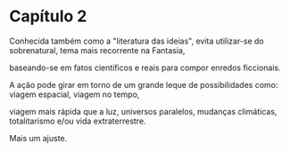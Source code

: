 # Capítulo 2

Conhecida também como a "literatura das ideias", evita utilizar-se do sobrenatural, tema mais recorrente na Fantasia,

baseando-se em fatos científicos e reais para compor enredos ficcionais.

A ação pode girar em torno de um grande leque de possibilidades como: viagem espacial, viagem no tempo,

viagem mais rápida que a luz, universos paralelos, mudanças climáticas, totalitarismo e/ou vida extraterrestre.

Mais um ajuste.